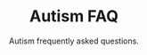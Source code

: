 ---
title: "Autism FAQ"
subtitle: "Autism frequently asked questions."
# meta description
description: "Autism FAQ"
draft: false
section: "autism-faq"
layout: "faq"

faq_list:
- title: "Do vaccinations cause Autism?"
  content: 'No, vaccinations do _not_ cause Autism. There have been many studies done to try to find a link and none have. Here is a good resource for you to [learn more](https://www.cdc.gov/vaccinesafety/concerns/autism.html).'

- title: "Do autistic people have empathy?"
  content: "Yes, despite the stereotype, many autistic people experience empathy. Learn about the [double empathy problem](https://www.spectrumnews.org/news/double-empathy-explained/)."

- title: "Why do autistic people wear headphones?"
  content: "Autistic people can have very different sensory profiles. Many are extremely sensitive to sound and use noise-cancelling headphones to help block out too much sensory input. Otherwise they can get overstimulated which causes them stress and anxiety."

- title: "Can an autistic person fall in love?"
  content: "Yes, autistic people have romantic relationships, fall in love, marry, and have children."

- title: "Do you support the use of functioning labels?"
  content: "No, you can see my viewpoint on that topic [here](/autism-functioning-labels/)."

---